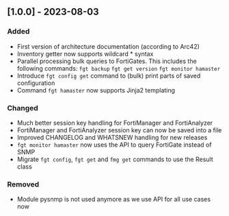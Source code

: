 
## [1.0.0] - 2023-08-03

### Added

- First version of architecture documentation (according to Arc42)
- Inventory getter now supports wildcard * syntax
- Parallel processing bulk queries to FortiGates. This includes the following commands:
  `fgt backup` `fgt get version` `fgt monitor hamaster`
- Introduce `fgt config get` command to (bulk) print parts of saved configuration
- Command `fgt hamaster` now supports Jinja2 templating

### Changed

- Much better session key handling for FortiManager and FortiAnalyzer
- FortiManager and FortiAnalyzer session key can now be saved into a file
- Improved CHANGELOG and WHATSNEW handling for new releases
- `fgt monitor hamaster` now uses the API to query FortiGate instead of SNMP
- Migrate `fgt config`, `fgt get` and `fmg get` commands to use the Result class

### Removed

- Module pysnmp is not used anymore as we use API for all use cases now

